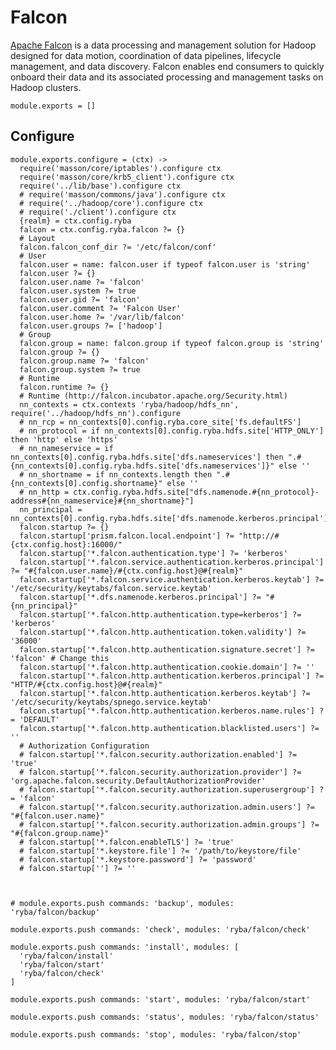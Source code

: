 
# Falcon

[Apache Falcon][falcon] is a data processing and management solution for Hadoop designed
for data motion, coordination of data pipelines, lifecycle management, and data
discovery. Falcon enables end consumers to quickly onboard their data and its
associated processing and management tasks on Hadoop clusters.

    module.exports = []

## Configure

    module.exports.configure = (ctx) ->
      require('masson/core/iptables').configure ctx
      require('masson/core/krb5_client').configure ctx
      require('../lib/base').configure ctx
      # require('masson/commons/java').configure ctx
      # require('../hadoop/core').configure ctx
      # require('./client').configure ctx
      {realm} = ctx.config.ryba
      falcon = ctx.config.ryba.falcon ?= {}
      # Layout
      falcon.falcon_conf_dir ?= '/etc/falcon/conf'
      # User
      falcon.user = name: falcon.user if typeof falcon.user is 'string'
      falcon.user ?= {}
      falcon.user.name ?= 'falcon'
      falcon.user.system ?= true
      falcon.user.gid ?= 'falcon'
      falcon.user.comment ?= 'Falcon User'
      falcon.user.home ?= '/var/lib/falcon'
      falcon.user.groups ?= ['hadoop']
      # Group
      falcon.group = name: falcon.group if typeof falcon.group is 'string'
      falcon.group ?= {}
      falcon.group.name ?= 'falcon'
      falcon.group.system ?= true
      # Runtime
      falcon.runtime ?= {}
      # Runtime (http://falcon.incubator.apache.org/Security.html)
      nn_contexts = ctx.contexts 'ryba/hadoop/hdfs_nn', require('../hadoop/hdfs_nn').configure
      # nn_rcp = nn_contexts[0].config.ryba.core_site['fs.defaultFS']
      # nn_protocol = if nn_contexts[0].config.ryba.hdfs.site['HTTP_ONLY'] then 'http' else 'https'
      # nn_nameservice = if nn_contexts[0].config.ryba.hdfs.site['dfs.nameservices'] then ".#{nn_contexts[0].config.ryba.hdfs.site['dfs.nameservices']}" else ''
      # nn_shortname = if nn_contexts.length then ".#{nn_contexts[0].config.shortname}" else ''
      # nn_http = ctx.config.ryba.hdfs.site["dfs.namenode.#{nn_protocol}-address#{nn_nameservice}#{nn_shortname}"] 
      nn_principal = nn_contexts[0].config.ryba.hdfs.site['dfs.namenode.kerberos.principal']
      falcon.startup ?= {}
      falcon.startup['prism.falcon.local.endpoint'] ?= "http://#{ctx.config.host}:16000/"
      falcon.startup['*.falcon.authentication.type'] ?= 'kerberos'
      falcon.startup['*.falcon.service.authentication.kerberos.principal'] ?= "#{falcon.user.name}/#{ctx.config.host}@#{realm}"
      falcon.startup['*.falcon.service.authentication.kerberos.keytab'] ?= '/etc/security/keytabs/falcon.service.keytab'
      falcon.startup['*.dfs.namenode.kerberos.principal'] ?= "#{nn_principal}"
      falcon.startup['*.falcon.http.authentication.type=kerberos'] ?= 'kerberos'
      falcon.startup['*.falcon.http.authentication.token.validity'] ?= '36000'
      falcon.startup['*.falcon.http.authentication.signature.secret'] ?= 'falcon' # Change this
      falcon.startup['*.falcon.http.authentication.cookie.domain'] ?= ''
      falcon.startup['*.falcon.http.authentication.kerberos.principal'] ?= "HTTP/#{ctx.config.host}@#{realm}"
      falcon.startup['*.falcon.http.authentication.kerberos.keytab'] ?= '/etc/security/keytabs/spnego.service.keytab'
      falcon.startup['*.falcon.http.authentication.kerberos.name.rules'] ?= 'DEFAULT'
      falcon.startup['*.falcon.http.authentication.blacklisted.users'] ?= ''
      # Authorization Configuration
      # falcon.startup['*.falcon.security.authorization.enabled'] ?= 'true'
      # falcon.startup['*.falcon.security.authorization.provider'] ?= 'org.apache.falcon.security.DefaultAuthorizationProvider'
      # falcon.startup['*.falcon.security.authorization.superusergroup'] ?= 'falcon'
      # falcon.startup['*.falcon.security.authorization.admin.users'] ?= "#{falcon.user.name}"
      # falcon.startup['*.falcon.security.authorization.admin.groups'] ?= "#{falcon.group.name}"
      # falcon.startup['*.falcon.enableTLS'] ?= 'true'
      # falcon.startup['*.keystore.file'] ?= '/path/to/keystore/file'
      # falcon.startup['*.keystore.password'] ?= 'password'
      # falcon.startup[''] ?= ''

      

    # module.exports.push commands: 'backup', modules: 'ryba/falcon/backup'

    module.exports.push commands: 'check', modules: 'ryba/falcon/check'

    module.exports.push commands: 'install', modules: [
      'ryba/falcon/install'
      'ryba/falcon/start'
      'ryba/falcon/check'
    ]

    module.exports.push commands: 'start', modules: 'ryba/falcon/start'

    module.exports.push commands: 'status', modules: 'ryba/falcon/status'

    module.exports.push commands: 'stop', modules: 'ryba/falcon/stop'

[falcon]: http://falcon.incubator.apache.org/
